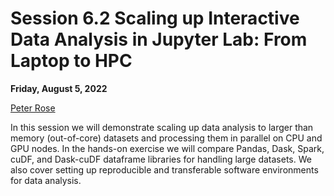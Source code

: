 # Session 6.2 Scaling up Interactive Data Analysis in Jupyter Lab: From Laptop to HPC #

**Friday, August 5, 2022**

[Peter Rose](https://www.sdsc.edu/research/researcher_spotlight/rose_peter.html) 

In this session we will demonstrate scaling up data analysis to larger than memory (out-of-core) datasets and processing them in parallel on CPU and GPU nodes. In the hands-on exercise we will compare Pandas, Dask, Spark, cuDF, and Dask-cuDF dataframe libraries for handling large datasets. We also cover setting up reproducible and transferable software environments for data analysis. 

